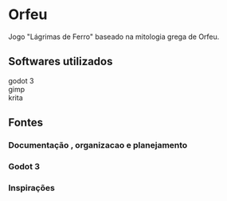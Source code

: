 # Orfeu
Jogo "Lágrimas de Ferro" baseado na mitologia grega de Orfeu.

## Softwares utilizados
godot 3  
gimp  
krita  

## Fontes
### Documentação , organizacao e planejamento
[]()
[]()
### Godot 3
[]()
### Inspirações
[]()
